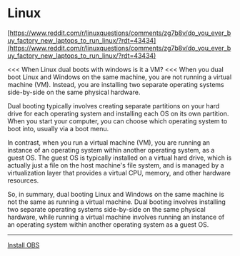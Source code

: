 # Linux

[https://www.reddit.com/r/linuxquestions/comments/zg7b8v/do_you_ever_buy_factory_new_laptops_to_run_linux/?rdt=43434](https://www.reddit.com/r/linuxquestions/comments/zg7b8v/do_you_ever_buy_factory_new_laptops_to_run_linux/?rdt=43434)

<<<
When Linux dual boots with windows is it a VM?
<<<
When you dual boot Linux and Windows on the same machine, you are not running a virtual machine (VM). Instead, you are installing two separate operating systems side-by-side on the same physical hardware.

Dual booting typically involves creating separate partitions on your hard drive for each operating system and installing each OS on its own partition. When you start your computer, you can choose which operating system to boot into, usually via a boot menu.

In contrast, when you run a virtual machine (VM), you are running an instance of an operating system within another operating system, as a guest OS. The guest OS is typically installed on a virtual hard drive, which is actually just a file on the host machine's file system, and is managed by a virtualization layer that provides a virtual CPU, memory, and other hardware resources.

So, in summary, dual booting Linux and Windows on the same machine is not the same as running a virtual machine. Dual booting involves installing two separate operating systems side-by-side on the same physical hardware, while running a virtual machine involves running an instance of an operating system within another operating system as a guest OS.

---

[Install OBS](Linux%201813a7ba23cd4e458006a25c8c7d61b0/Install%20OBS%20d2bc7836038f4e33b2acdb5a8b899040.md)